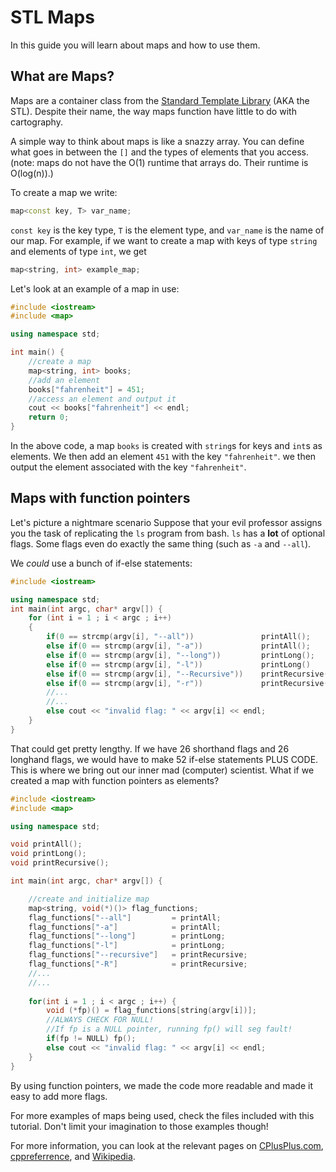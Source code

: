 # STL Maps

In this guide you will learn about maps and how to use them.

## What are Maps?

Maps are a container class from the [Standard Template Library](http://www.cplusplus.com/reference/stl/) (AKA the STL).
Despite their name, the way maps function have little to do with cartography.

A simple way to think about maps is like a snazzy array.
You can define what goes in between the ```[]``` and the types of elements that you access.
(note: maps do not have the O(1) runtime that arrays do.
Their runtime is O(log(n)).)

To create a map we write:
```c++
map<const key, T> var_name;
```

```const key``` is the key type, ```T``` is the element type, and ```var_name``` is the name of our map.
For example, if we want to create a map with keys of type ```string``` and elements of type ```int```, we get
```c++
map<string, int> example_map;
```

Let's look at an example of a map in use:

```c++
#include <iostream>
#include <map>

using namespace std;

int main() {
    //create a map
    map<string, int> books;
    //add an element
    books["fahrenheit"] = 451;
    //access an element and output it
    cout << books["fahrenheit"] << endl;
    return 0;
}
```

In the above code, a map ```books``` is created with ```string```s for keys and ```int```s as elements.
We then add an element ```451``` with the key ```"fahrenheit"```.
we then output the element associated with the key ```"fahrenheit"```.

## Maps with function pointers
Let's picture a nightmare scenario
Suppose that your evil professor assigns you the task of replicating the ```ls``` program from bash.
```ls``` has a **lot** of optional flags.
Some flags even do exactly the same thing (such as ```-a``` and ```--all```).

We *could* use a bunch of if-else statements:

```c++
#include <iostream>

using namespace std;
int main(int argc, char* argv[]) {
    for (int i = 1 ; i < argc ; i++)
    {
        if(0 == strcmp(argv[i], "--all"))               printAll();
        else if(0 == strcmp(argv[i], "-a"))             printAll();
        else if(0 == strcmp(argv[i], "--long"))         printLong();
        else if(0 == strcmp(argv[i], "-l"))             printLong()
        else if(0 == strcmp(argv[i], "--Recursive"))    printRecursive();
        else if(0 == strcmp(argv[i], "-r"))             printRecursive();
        //...
        //...
        else cout << "invalid flag: " << argv[i] << endl;
    }
}
```

That could get pretty lengthy.
If we have 26 shorthand flags and 26 longhand flags, 
we would have to make 52 if-else statements PLUS CODE.
This is where we bring out our inner mad (computer) scientist.
What if we created a map with function pointers as elements?

```c++
#include <iostream>
#include <map>

using namespace std;

void printAll();
void printLong();
void printRecursive();

int main(int argc, char* argv[]) {

    //create and initialize map
    map<string, void(*)()> flag_functions;
    flag_functions["--all"]         = printAll;
    flag_functions["-a"]            = printAll;
    flag_functions["--long"]        = printLong;
    flag_functions["-l"]            = printLong;
    flag_functions["--recursive"]   = printRecursive;
    flag_functions["-R"]            = printRecursive;
    //...
    //...
    
    for(int i = 1 ; i < argc ; i++) {
        void (*fp)() = flag_functions[string(argv[i])];
        //ALWAYS CHECK FOR NULL!
        //If fp is a NULL pointer, running fp() will seg fault!
        if(fp != NULL) fp();
        else cout << "invalid flag: " << argv[i] << endl;
    }
}

```

By using function pointers, we made the code more readable and made it easy to add more flags.

For more examples of maps being used, check the files included with this tutorial.
Don't limit your imagination to those examples though!

For more information, you can look at the relevant pages on 
[CPlusPlus.com](http://www.cplusplus.com/reference/map/map/), 
[cppreferrence](http://en.cppreference.com/w/cpp/container/map),
and [Wikipedia](http://en.wikipedia.org/wiki/Associative_containers#Overview_of_functions).
